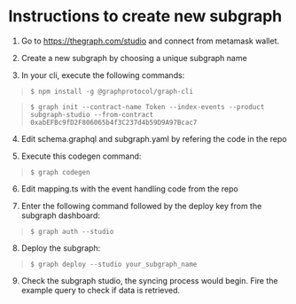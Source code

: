 # Instructions to create new subgraph

1. Go to https://thegraph.com/studio and connect from metamask wallet.

2. Create a new subgraph by choosing a unique subgraph name

3. In your cli, execute the following commands:

> `$ npm install -g @graphprotocol/graph-cli`

> `$ graph init --contract-name Token --index-events --product subgraph-studio --from-contract 0xabEFBc9fD2F806065b4f3C237d4b59D9A97Bcac7`

4. Edit schema.graphql and subgraph.yaml by refering the code in the repo

5. Execute this codegen command:

> `$ graph codegen`

6. Edit mapping.ts with the event handling code from the repo

7. Enter the following command followed by the deploy key from the subgraph dashboard:

> `$ graph auth --studio`

8. Deploy the subgraph:

> `$ graph deploy --studio your_subgraph_name`

9. Check the subgraph studio, the syncing process would begin. Fire the example query to check if data is retrieved.